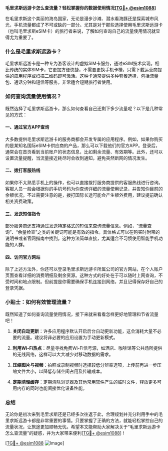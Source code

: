 **毛里求斯远游卡怎么查流量？轻松掌握你的数据使用情况[[TG💪+ @esim1088](https://t.me/s/esim1088)]**

在毛里求斯这个美丽的海岛国家，无论是漫步沙滩、潜水看海豚还是探索城市风光，手机流量都成了不可或缺的一部分。尤其是对于那些选择使用毛里求斯远游卡（也叫毛里求斯eSIM卡）的旅行者来说，了解如何查询自己的流量使用情况就显得尤为重要了。

### 什么是毛里求斯远游卡？

毛里求斯远游卡是一种专为游客设计的虚拟SIM卡服务，通过eSIM技术实现。相比传统的实体SIM卡，它更加方便快捷，不需要更换手机卡槽，只需下载运营商提供的应用程序或扫描二维码即可激活。这种卡通常提供多种套餐选择，包括流量包、通话分钟和短信等服务，非常适合短期旅行者使用。

### 如何查询流量使用情况？

既然选择了毛里求斯远游卡，那么如何查看自己还剩下多少流量呢？以下是几种常见的方式：

#### 一、通过官方APP查询

大多数提供毛里求斯远游卡的服务商都会开发专属的应用程序。例如，如果你购买的是某知名国际eSIM卡供应商的产品，那么可以下载他们的官方APP。登录后，通常会在首页看到当前账户的状态信息，比如剩余流量、有效期等。此外，还可以设置流量提醒，当流量接近耗尽时会收到通知，避免突然断网的情况发生。

#### 二、拨打客服热线

如果你不太熟悉手机上的操作，也可以直接拨打服务商提供的客服热线进行咨询。客服人员一般会根据你的手机号码为你查询详细的流量使用记录，并告知你目前的余额状况。不过需要注意的是，拨打国际长途可能会产生额外费用，建议提前确认相关资费政策。

#### 三、发送短信指令

部分服务商还支持通过发送特定格式的短信来查询流量信息。例如，“流量查询”、“余量检查”之类的关键词可能是有效的指令。具体格式可以在购买时附带的说明书或者官网指南中找到。这种方法简单直接，尤其适合不习惯使用智能手机功能的人群。

#### 四、访问官方网站

除了上述方法外，你还可以登录毛里求斯远游卡所属公司的官方网站，在个人账户页面查看详细的消费明细及剩余资源。这种方式的好处在于可以随时上网查询，不受时间和地点限制。但前提是你需要确保手机连接到网络，并且记得保存好自己的登录凭据。

### 小贴士：如何有效管理流量？

既然知道了如何查询流量使用情况，接下来就来看看怎样更好地管理和节省流量吧！

1. **关闭自动更新**：许多应用程序默认开启后台自动更新功能，这会消耗大量不必要的流量。建议将非必要的应用设置为手动更新模式。
   
2. **利用Wi-Fi热点**：尽量寻找免费Wi-Fi信号源，如酒店、咖啡馆等公共场所提供的无线网络，这样可以大大减少对移动数据的需求。
   
3. **压缩图片与视频**：拍照或录制视频时选择较低分辨率选项，上传前再进一步压缩文件大小，以降低存储空间占用及传输成本。
   
4. **定期清理缓存**：定期清除浏览器及其他常用软件产生的临时文件，释放更多可用内存的同时也能间接优化设备性能。

### 总结

无论你是初次来到毛里求斯还是已经多次往返于此，合理规划并充分利用手中的毛里求斯远游卡都是非常重要的事情。只要掌握了正确的方法，就能轻松掌控自己的流量状况，让旅途更加顺畅无忧。希望本文能帮助大家解决关于“毛里求斯远游卡怎么查流量”的疑惑，并为大家带来便利[[TG💪+ @esim1088](https://t.me/s/esim1088)]！

[[TG💪+ @esim1088](https://t.me/s/esim1088) ![Image](https://i.postimg.cc/4NQfJmqS/Snipaste-2025-05-13-00-14-12.png)]